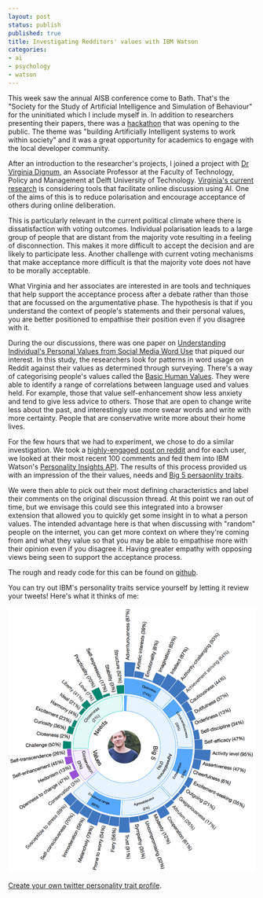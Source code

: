 ```yaml
---
layout: post
status: publish
published: true
title: Investigating Redditors' values with IBM Watson
categories:
- ai
- psychology
- watson
---
```


This week saw the annual AISB conference come to Bath. That's the "Society for the Study of Artificial Intelligence and Simulation of Behaviour" for the uninitiated which I include myself in. In addition to researchers presenting their papers, there was a [hackathon](http://aisb2017.cs.bath.ac.uk/tutorialshackathon.html) that was opening to the public. The theme was "building Artificially Intelligent systems to work within society" and it was a great opportunity for academics to engage with the local developer community.

After an introduction to the researcher's projects, I joined a project with [Dr Virginia Dignum](https://twitter.com/vdignum), an Associate Professor at the Faculty of Technology, Policy and Management at Delft University of Technology. [Virginia's current research](https://sites.google.com/view/mood-aisb17/home) is considering tools that facilitate online discussion using AI. One of the aims of this is to reduce polarisation and encourage acceptance of others during online deliberation.

This is particularly relevant in the current political climate where there is dissatisfaction with voting outcomes. Individual polarisation leads to a large group of people that are distant from the majority vote resulting in a feeling of disconnection. This makes it more difficult to accept the decision and are likely to participate less. Another challenge with current voting mechanisms that make acceptance more difficult is that the majority vote does not have to be morally acceptable.

What Virginia and her associates are interested in are tools and techniques that help support the acceptance process after a debate rather than those that are focussed on the argumentative phase. The hypothesis is that if you understand the context of people's statements and their personal values, you are better positioned to empathise their position even if you disagree with it.

During the our discussions, there was one paper on [Understanding Individual's Personal Values from Social Media Word Use](http://citeseerx.ist.psu.edu/viewdoc/download?doi=10.1.1.636.7168&rep=rep1&type=pdf) that piqued our interest. In this study, the researchers look for patterns in word usage on Reddit against their values as determined through surveying. There's a way of categorising people's values called the [Basic Human Values](https://en.wikipedia.org/wiki/Theory_of_Basic_Human_Values). They were able to identify a range of correlations between language used and values held. For example, those that value self-enhancement show less anxiety and tend to give less advice to others. Those that are open to change write less about the past, and interestingly use more swear words and write with more certainty. People that are conservative write more about their home lives.

For the few hours that we had to experiment, we chose to do a similar investigation. We took a [highly-engaged post on reddit](https://www.reddit.com/r/privacy/comments/61kw34/uk_home_secretary_whatsapps_end_to_end_encryption/) and for each user, we looked at their most recent 100 comments and fed them into IBM Watson's [Personality Insights API](https://www.ibm.com/watson/developercloud/personality-insights.html). The results of this process provided us with an impression of the their values, needs and [Big 5 persaonlity traits](https://en.wikipedia.org/wiki/Big_Five_personality_traits).

We were then able to pick out their most defining characteristics and label their comments on the original discussion thread. At this point we ran out of time, but we envisage this could see this integrated into a browser extension that allowed you to quickly get some insight in to what a person values. The intended advantage here is that when discussing with "random" people on the internet, you can get more context on where they're coming from and what they value so that you may be able to empathise more with their opinion even if you disagree it. Having greater empathy with opposing views being seen to support the acceptance process.

The rough and ready code for this can be found on [github](https://github.com/bobbyshaw/reddit-personality-traits).

You can try out IBM's personality traits service yourself by letting it review your tweets! Here's what it thinks of me:

![Tom Robertshaw's personality traits](/img/2017/04/bobbyshaw-personality-traits.png)

[Create your own twitter personality trait profile](https://personality-insights-livedemo.mybluemix.net/).
